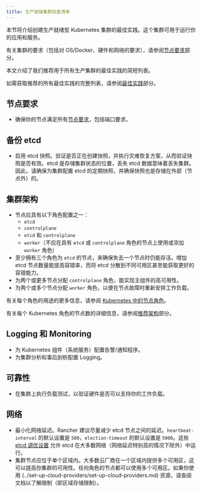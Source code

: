 ```yaml
---
title: 生产就绪集群检查清单
---
```


<head>
  <link rel="canonical" href="https://ranchermanager.docs.rancher.com/zh/how-to-guides/new-user-guides/kubernetes-clusters-in-rancher-setup/checklist-for-production-ready-clusters"/>
</head>

本节将介绍创建生产就绪型 Kubernetes 集群的最佳实践。这个集群可用于运行你的应用和服务。

有关集群的要求（包括对 OS/Docker、硬件和网络的要求），请参阅[节点要求](../node-requirements-for-rancher-managed-clusters.md)部分。

本文介绍了我们推荐用于所有生产集群的最佳实践的简短列表。

如需获取推荐的所有最佳实践的完整列表，请参阅[最佳实践](../../../../reference-guides/best-practices/best-practices.md)部分。

## 节点要求

- 确保你的节点满足所有[节点要求](../node-requirements-for-rancher-managed-clusters.md)，包括端口要求。

## 备份 etcd

* 启用 etcd 快照。验证是否正在创建快照，并执行灾难恢复方案，从而验证快照是否有效。etcd 是存储集群状态的位置，丢失 etcd 数据意味着丢失集群。因此，请确保为集群配置 etcd 的定期快照，并确保快照也是存储在外部（节点外）的。

## 集群架构

* 节点应具有以下角色配置之一：
   * `etcd`
   * `controlplane`
   * `etcd` 和 `controlplane`
   * `worker`（不应在具有 `etcd` 或 `controlplane` 角色的节点上使用或添加 `worker` 角色）
* 至少拥有三个角色为 `etcd` 的节点，来确保失去一个节点时仍能存活。增加 etcd 节点数量能提高容错率，而将 etcd 分散到不同可用区甚至能获取更好的容错能力。
* 为两个或更多节点分配 `controlplane` 角色，能实现主组件的高可用性。
* 为两个或多个节点分配 `worker` 角色，以便在节点故障时重新安排工作负载。

有关每个角色的用途的更多信息，请参阅 [Kubernetes 中的节点角色](roles-for-nodes-in-kubernetes.md)。

有关每个 Kubernetes 角色的节点数的详细信息，请参阅[推荐架构](../../../../reference-guides/rancher-manager-architecture/architecture-recommendations.md)部分。

## Logging 和 Monitoring

* 为 Kubernetes 组件（系统服务）配置告警/通知程序。
* 为集群分析和事后剖析配置 Logging。

## 可靠性

* 在集群上执行负载测试，以验证硬件是否可以支持你的工作负载。

## 网络

* 最小化网络延迟。Rancher 建议尽量减少 etcd 节点之间的延迟。`heartbeat-interval` 的默认设置是 `500`，`election-timeout` 的默认设置是 `5000`。这些 [etcd 调优设置](https://etcd.io/docs/v3.5/tuning/) 允许 etcd 在大多数网络（网络延迟特别高的情况下除外）中运行。
* 集群节点应位于单个区域内。大多数云厂商在一个区域内提供多个可用区，这可以提高你集群的可用性。任何角色的节点都可以使用多个可用区。如果你使用 (../set-up-cloud-providers/set-up-cloud-providers.md) 资源，请查阅文档以了解限制（即区域存储限制）。
